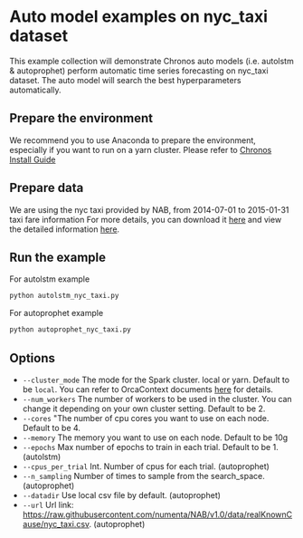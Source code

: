 # Auto model examples on nyc_taxi dataset
This example collection will demonstrate Chronos auto models (i.e. autolstm & autoprophet) perform automatic time series forecasting on nyc_taxi dataset. The auto model will search the best hyperparameters automatically.

## Prepare the environment
We recommend you to use Anaconda to prepare the environment, especially if you want to run on a yarn cluster.
Please refer to [Chronos Install Guide](https://bigdl.readthedocs.io/en/latest/doc/Chronos/Overview/install.html)

## Prepare data
We are using the nyc taxi provided by NAB, from 2014-07-01 to 2015-01-31 taxi fare information For more details, you can download it [here](https://raw.githubusercontent.com/numenta/NAB/v1.0/data/realKnownCause/nyc_taxi.csv) and view the detailed information [here](https://github.com/numenta/NAB/tree/master/data).


## Run the example
For autolstm example
```bash
python autolstm_nyc_taxi.py
```
For autoprophet example
```bash
python autoprophet_nyc_taxi.py
```

## Options
* `--cluster_mode` The mode for the Spark cluster. local or yarn. Default to be `local`. You can refer to OrcaContext documents [here](https://bigdl.readthedocs.io/en/latest/doc/Orca/Overview/orca-context.html) for details.
* `--num_workers` The number of workers to be used in the cluster. You can change it depending on your own cluster setting. Default to be 2.
* `--cores` "The number of cpu cores you want to use on each node. Default to be 4.
* `--memory` The memory you want to use on each node. Default to be 10g
* `--epochs` Max number of epochs to train in each trial. Default to be 1. (autolstm)
* `--cpus_per_trial` Int. Number of cpus for each trial. (autoprophet)
* `--n_sampling` Number of times to sample from the search_space. (autoprophet)
* `--datadir` Use local csv file by default. (autoprophet)
* `--url` Url link: https://raw.githubusercontent.com/numenta/NAB/v1.0/data/realKnownCause/nyc_taxi.csv. (autoprophet)